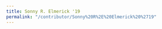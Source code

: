 ```yaml
---
title: Sonny R. Elmerick '19
permalink: "/contributor/Sonny%20R%2E%20Elmerick%20%2719"
---
```


<!--  

Escapes: https://www.w3schools.com/tags/ref_urlencode.ASP

    %2E for .
    %20 for space
    %27 for '

-->
